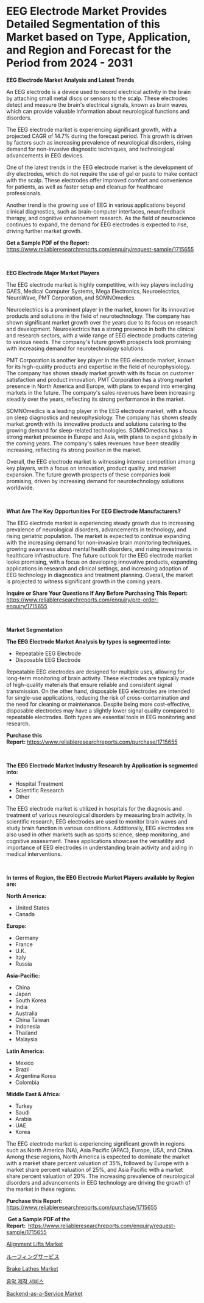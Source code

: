 <p><h1>EEG Electrode Market Provides Detailed Segmentation of this Market based on Type, Application, and Region and Forecast for the Period from 2024 - 2031</h1></p><p><strong>EEG Electrode Market Analysis and Latest Trends</strong></p>
<p><p>An EEG electrode is a device used to record electrical activity in the brain by attaching small metal discs or sensors to the scalp. These electrodes detect and measure the brain's electrical signals, known as brain waves, which can provide valuable information about neurological functions and disorders.</p><p>The EEG electrode market is experiencing significant growth, with a projected CAGR of 14.7% during the forecast period. This growth is driven by factors such as increasing prevalence of neurological disorders, rising demand for non-invasive diagnostic techniques, and technological advancements in EEG devices.</p><p>One of the latest trends in the EEG electrode market is the development of dry electrodes, which do not require the use of gel or paste to make contact with the scalp. These electrodes offer improved comfort and convenience for patients, as well as faster setup and cleanup for healthcare professionals.</p><p>Another trend is the growing use of EEG in various applications beyond clinical diagnostics, such as brain-computer interfaces, neurofeedback therapy, and cognitive enhancement research. As the field of neuroscience continues to expand, the demand for EEG electrodes is expected to rise, driving further market growth.</p></p>
<p><strong>Get a Sample PDF of the Report:&nbsp;</strong> <a href="https://www.reliableresearchreports.com/enquiry/request-sample/1715655">https://www.reliableresearchreports.com/enquiry/request-sample/1715655</a></p>
<p>&nbsp;</p>
<p><strong>EEG Electrode Major Market Players</strong></p>
<p><p>The EEG electrode market is highly competitive, with key players including GAES, Medical Computer Systems, Mega Electronics, Neuroelectrics, NeuroWave, PMT Corporation, and SOMNOmedics. </p><p>Neuroelectrics is a prominent player in the market, known for its innovative products and solutions in the field of neurotechnology. The company has shown significant market growth over the years due to its focus on research and development. Neuroelectrics has a strong presence in both the clinical and research sectors, with a wide range of EEG electrode products catering to various needs. The company's future growth prospects look promising with increasing demand for neurotechnology solutions.</p><p>PMT Corporation is another key player in the EEG electrode market, known for its high-quality products and expertise in the field of neurophysiology. The company has shown steady market growth with its focus on customer satisfaction and product innovation. PMT Corporation has a strong market presence in North America and Europe, with plans to expand into emerging markets in the future. The company's sales revenues have been increasing steadily over the years, reflecting its strong performance in the market.</p><p>SOMNOmedics is a leading player in the EEG electrode market, with a focus on sleep diagnostics and neurophysiology. The company has shown steady market growth with its innovative products and solutions catering to the growing demand for sleep-related technologies. SOMNOmedics has a strong market presence in Europe and Asia, with plans to expand globally in the coming years. The company's sales revenues have been steadily increasing, reflecting its strong position in the market.</p><p>Overall, the EEG electrode market is witnessing intense competition among key players, with a focus on innovation, product quality, and market expansion. The future growth prospects of these companies look promising, driven by increasing demand for neurotechnology solutions worldwide.</p></p>
<p>&nbsp;</p>
<p><strong>What Are The Key Opportunities For EEG Electrode Manufacturers?</strong></p>
<p><p>The EEG electrode market is experiencing steady growth due to increasing prevalence of neurological disorders, advancements in technology, and rising geriatric population. The market is expected to continue expanding with the increasing demand for non-invasive brain monitoring techniques, growing awareness about mental health disorders, and rising investments in healthcare infrastructure. The future outlook for the EEG electrode market looks promising, with a focus on developing innovative products, expanding applications in research and clinical settings, and increasing adoption of EEG technology in diagnostics and treatment planning. Overall, the market is projected to witness significant growth in the coming years.</p></p>
<p><strong>Inquire or Share Your Questions If Any Before Purchasing This Report:</strong> <a href="https://www.reliableresearchreports.com/enquiry/pre-order-enquiry/1715655">https://www.reliableresearchreports.com/enquiry/pre-order-enquiry/1715655</a></p>
<p>&nbsp;</p>
<p><strong>Market Segmentation</strong></p>
<p><strong>The EEG Electrode Market Analysis by types is segmented into:</strong></p>
<p><ul><li>Repeatable EEG Electrode</li><li>Disposable EEG Electrode</li></ul></p>
<p><p>Repeatable EEG electrodes are designed for multiple uses, allowing for long-term monitoring of brain activity. These electrodes are typically made of high-quality materials that ensure reliable and consistent signal transmission. On the other hand, disposable EEG electrodes are intended for single-use applications, reducing the risk of cross-contamination and the need for cleaning or maintenance. Despite being more cost-effective, disposable electrodes may have a slightly lower signal quality compared to repeatable electrodes. Both types are essential tools in EEG monitoring and research.</p></p>
<p><strong>Purchase this Report:&nbsp;</strong><a href="https://www.reliableresearchreports.com/purchase/1715655">https://www.reliableresearchreports.com/purchase/1715655</a></p>
<p>&nbsp;</p>
<p><strong>The EEG Electrode Market Industry Research by Application is segmented into:</strong></p>
<p><ul><li>Hospital Treatment</li><li>Scientific Research</li><li>Other</li></ul></p>
<p><p>The EEG electrode market is utilized in hospitals for the diagnosis and treatment of various neurological disorders by measuring brain activity. In scientific research, EEG electrodes are used to monitor brain waves and study brain function in various conditions. Additionally, EEG electrodes are also used in other markets such as sports science, sleep monitoring, and cognitive assessment. These applications showcase the versatility and importance of EEG electrodes in understanding brain activity and aiding in medical interventions.</p></p>
<p>&nbsp;</p>
<p><strong>In terms of Region, the EEG Electrode Market Players available by Region are:</strong></p>
<p>
    <p> <strong> North America: </strong>
        <ul>
            <li>United States</li>
            <li>Canada</li>
        </ul>
        </p> 
    <p> <strong> Europe: </strong>
        <ul>
            <li>Germany</li>
            <li>France</li>
            <li>U.K.</li>
            <li>Italy</li>
            <li>Russia</li>
        </ul>
        </p> 
    <p> <strong> Asia-Pacific: </strong>
        <ul>
            <li>China</li>
            <li>Japan</li>
            <li>South Korea</li>
            <li>India</li>
            <li>Australia</li>
            <li>China Taiwan</li>
            <li>Indonesia</li>
            <li>Thailand</li>
            <li>Malaysia</li>
        </ul>
        </p> 
    <p> <strong> Latin America: </strong>
        <ul>
            <li>Mexico</li>
            <li>Brazil</li>
            <li>Argentina Korea</li>
            <li>Colombia</li>
        </ul>
        </p> 
    <p> <strong> Middle East & Africa: </strong>
        <ul>
            <li>Turkey</li>
            <li>Saudi</li>
            <li>Arabia</li>
            <li>UAE</li>
            <li>Korea</li>
        </ul>
    </p>
    </p>
<p><p>The EEG electrode market is experiencing significant growth in regions such as North America (NA), Asia Pacific (APAC), Europe, USA, and China. Among these regions, North America is expected to dominate the market with a market share percent valuation of 35%, followed by Europe with a market share percent valuation of 25%, and Asia Pacific with a market share percent valuation of 20%. The increasing prevalence of neurological disorders and advancements in EEG technology are driving the growth of the market in these regions.</p></p>
<p><strong>Purchase this Report: </strong><a href="https://www.reliableresearchreports.com/purchase/1715655">https://www.reliableresearchreports.com/purchase/1715655</a></p>
<p>&nbsp;<strong>Get a Sample PDF of the Report:&nbsp;&nbsp;</strong><a href="https://www.reliableresearchreports.com/enquiry/request-sample/1715655">https://www.reliableresearchreports.com/enquiry/request-sample/1715655</a></p>
<p><strong></strong></p>
<p><p><a href="https://view.publitas.com/reportprime-1/alignment-lifts-market-growth-market-trends-covid-19-impact-and-forecasts-for-period-from-2024-2031/">Alignment Lifts Market</a></p><p><a href="https://medium.com/@javiermante/%E5%B1%8B%E6%A0%B9%E5%B7%A5%E4%BA%8B%E3%82%B5%E3%83%BC%E3%83%93%E3%82%B9%E3%81%AE%E5%B8%82%E5%A0%B4%E5%8B%95%E5%90%91%E3%81%A8%E5%B8%82%E5%A0%B4%E5%88%86%E6%9E%90%E3%81%AF-2024%E5%B9%B4%E3%81%8B%E3%82%892031%E5%B9%B4%E3%81%BE%E3%81%A7%E3%81%AE%E6%9C%9F%E9%96%93%E3%81%AB%E4%BA%88%E6%B8%AC%E3%81%95%E3%82%8C%E3%82%8B-053fec2f7a8c">ルーフィングサービス</a></p><p><a href="https://view.publitas.com/reportprime-1/brake-lathes-market-size-global-industry-overview-market-segmentation-and-forecast-2024-to-2031/">Brake Lathes Market</a></p><p><a href="https://medium.com/@juansmith1961/%EC%9D%8C%EC%95%85-%EC%A0%9C%EC%9E%91-%EC%84%9C%EB%B9%84%EC%8A%A4-%EC%8B%9C%EC%9E%A5-%EB%B6%84%EC%84%9D-%EA%B8%80%EB%A1%9C%EB%B2%8C-%EC%82%B0%EC%97%85-%EC%A0%84%EB%A7%9D%EA%B3%BC-%EC%98%88%EC%B8%A1-2024%EB%85%84%EB%B6%80%ED%84%B0-2031%EB%85%84%EA%B9%8C%EC%A7%80-b1960489e9dc">음악 제작 서비스</a></p><p><a href="https://automatic-knee-4c7.notion.site/Backend-as-a-Service-Market-Offers-Provide-Insightful-Data-for-the-Time-Period-from-2024-to-2031-and-6799caf1913c482c9432e90611e58153">Backend-as-a-Service Market</a></p></p>